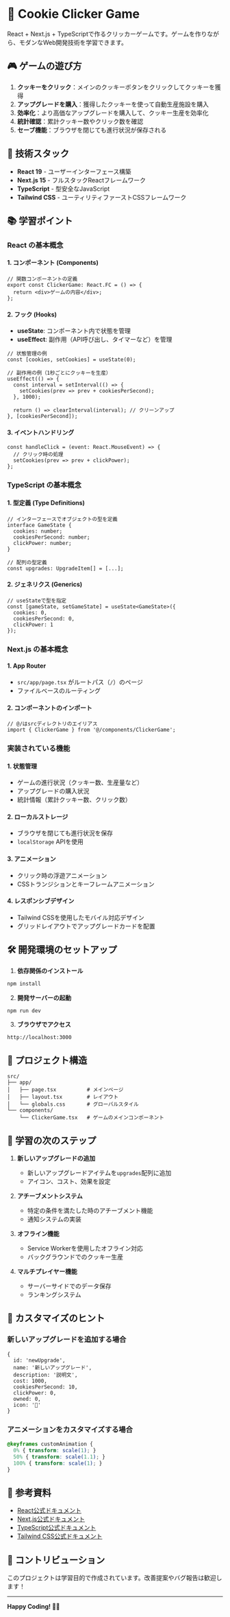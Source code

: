 # 🍪 Cookie Clicker Game

React + Next.js + TypeScriptで作るクリッカーゲームです。ゲームを作りながら、モダンなWeb開発技術を学習できます。

## 🎮 ゲームの遊び方

1. **クッキーをクリック**：メインのクッキーボタンをクリックしてクッキーを獲得
2. **アップグレードを購入**：獲得したクッキーを使って自動生産施設を購入
3. **効率化**：より高価なアップグレードを購入して、クッキー生産を効率化
4. **統計確認**：累計クッキー数やクリック数を確認
5. **セーブ機能**：ブラウザを閉じても進行状況が保存される

## 🚀 技術スタック

- **React 19** - ユーザーインターフェース構築
- **Next.js 15** - フルスタックReactフレームワーク
- **TypeScript** - 型安全なJavaScript
- **Tailwind CSS** - ユーティリティファーストCSSフレームワーク

## 📚 学習ポイント

### React の基本概念

#### 1. コンポーネント (Components)
```tsx
// 関数コンポーネントの定義
export const ClickerGame: React.FC = () => {
  return <div>ゲームの内容</div>;
};
```

#### 2. フック (Hooks)
- **useState**: コンポーネント内で状態を管理
- **useEffect**: 副作用（API呼び出し、タイマーなど）を管理

```tsx
// 状態管理の例
const [cookies, setCookies] = useState(0);

// 副作用の例（1秒ごとにクッキーを生産）
useEffect(() => {
  const interval = setInterval(() => {
    setCookies(prev => prev + cookiesPerSecond);
  }, 1000);
  
  return () => clearInterval(interval); // クリーンアップ
}, [cookiesPerSecond]);
```

#### 3. イベントハンドリング
```tsx
const handleClick = (event: React.MouseEvent) => {
  // クリック時の処理
  setCookies(prev => prev + clickPower);
};
```

### TypeScript の基本概念

#### 1. 型定義 (Type Definitions)
```tsx
// インターフェースでオブジェクトの型を定義
interface GameState {
  cookies: number;
  cookiesPerSecond: number;
  clickPower: number;
}

// 配列の型定義
const upgrades: UpgradeItem[] = [...];
```

#### 2. ジェネリクス (Generics)
```tsx
// useStateで型を指定
const [gameState, setGameState] = useState<GameState>({
  cookies: 0,
  cookiesPerSecond: 0,
  clickPower: 1
});
```

### Next.js の基本概念

#### 1. App Router
- `src/app/page.tsx` がルートパス（`/`）のページ
- ファイルベースのルーティング

#### 2. コンポーネントのインポート
```tsx
// @/はsrcディレクトリのエイリアス
import { ClickerGame } from '@/components/ClickerGame';
```

### 実装されている機能

#### 1. 状態管理
- ゲームの進行状況（クッキー数、生産量など）
- アップグレードの購入状況
- 統計情報（累計クッキー数、クリック数）

#### 2. ローカルストレージ
- ブラウザを閉じても進行状況を保存
- `localStorage` APIを使用

#### 3. アニメーション
- クリック時の浮遊アニメーション
- CSSトランジションとキーフレームアニメーション

#### 4. レスポンシブデザイン
- Tailwind CSSを使用したモバイル対応デザイン
- グリッドレイアウトでアップグレードカードを配置

## 🛠️ 開発環境のセットアップ

1. **依存関係のインストール**
```bash
npm install
```

2. **開発サーバーの起動**
```bash
npm run dev
```

3. **ブラウザでアクセス**
```
http://localhost:3000
```

## 📁 プロジェクト構造

```
src/
├── app/
│   ├── page.tsx          # メインページ
│   ├── layout.tsx        # レイアウト
│   └── globals.css       # グローバルスタイル
└── components/
    └── ClickerGame.tsx   # ゲームのメインコンポーネント
```

## 🎯 学習の次のステップ

1. **新しいアップグレードの追加**
   - 新しいアップグレードアイテムを`upgrades`配列に追加
   - アイコン、コスト、効果を設定

2. **アチーブメントシステム**
   - 特定の条件を満たした時のアチーブメント機能
   - 通知システムの実装

3. **オフライン機能**
   - Service Workerを使用したオフライン対応
   - バックグラウンドでのクッキー生産

4. **マルチプレイヤー機能**
   - サーバーサイドでのデータ保存
   - ランキングシステム

## 🔧 カスタマイズのヒント

### 新しいアップグレードを追加する場合
```tsx
{
  id: 'newUpgrade',
  name: '新しいアップグレード',
  description: '説明文',
  cost: 1000,
  cookiesPerSecond: 10,
  clickPower: 0,
  owned: 0,
  icon: '🎯'
}
```

### アニメーションをカスタマイズする場合
```css
@keyframes customAnimation {
  0% { transform: scale(1); }
  50% { transform: scale(1.1); }
  100% { transform: scale(1); }
}
```

## 📖 参考資料

- [React公式ドキュメント](https://react.dev/)
- [Next.js公式ドキュメント](https://nextjs.org/docs)
- [TypeScript公式ドキュメント](https://www.typescriptlang.org/docs/)
- [Tailwind CSS公式ドキュメント](https://tailwindcss.com/docs)

## 🤝 コントリビューション

このプロジェクトは学習目的で作成されています。改善提案やバグ報告は歓迎します！

---

**Happy Coding! 🍪✨**
